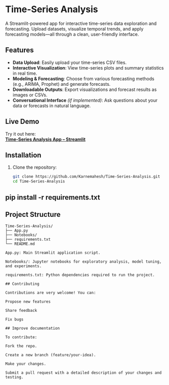 # Time-Series Analysis

A Streamlit-powered app for interactive time-series data exploration and forecasting. Upload datasets, visualize temporal trends, and apply forecasting models—all through a clean, user-friendly interface.

## Features

- **Data Upload**: Easily upload your time-series CSV files.
- **Interactive Visualization**: View time-series plots and summary statistics in real time.
- **Modeling & Forecasting**: Choose from various forecasting methods (e.g., ARIMA, Prophet) and generate forecasts.
- **Downloadable Outputs**: Export visualizations and forecast results as images or CSVs.
- **Conversational Interface** *(if implemented)*: Ask questions about your data or forecasts in natural language.

## Live Demo

Try it out here:  
**[Time-Series Analysis App – Streamlit](https://time-series-analysis-dbv9gdeccbd5fszpqsaryp.streamlit.app/)**

## Installation

1. Clone the repository:
   ```bash
   git clone https://github.com/Karnemahesh/Time-Series-Analysis.git
   cd Time-Series-Analysis
## pip install -r requirements.txt

## Project Structure
```plaintext
Time-Series-Analysis/
├── App.py
├── Notebooks/
├── requirements.txt
└── README.md

App.py: Main Streamlit application script.

Notebooks/: Jupyter notebooks for exploratory analysis, model tuning, and experiments.

requirements.txt: Python dependencies required to run the project.

## Contributing

Contributions are very welcome! You can:

Propose new features

Share feedback

Fix bugs

## Improve documentation

To contribute:

Fork the repo.

Create a new branch (feature/your-idea).

Make your changes.

Submit a pull request with a detailed description of your changes and testing.
